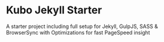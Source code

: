 Kubo Jekyll Starter
=============================

A starter project including full setup for Jekyll, GulpJS, SASS & BrowserSync with Optimizations for fast PageSpeed insight